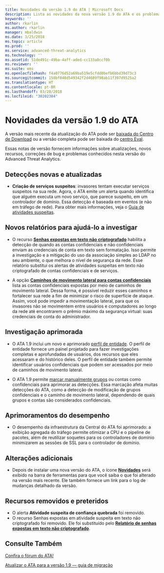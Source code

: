 ```yaml
---
title: Novidades da versão 1.9 do ATA | Microsoft Docs
description: Lista as novidades da nova versão 1.9 do ATA e os problemas conhecidos
keywords: ''
author: rkarlin
ms.author: rkarlin
manager: mbaldwin
ms.date: 3/25/2018
ms.topic: article
ms.prod: ''
ms.service: advanced-threat-analytics
ms.technology: ''
ms.assetid: 51de491c-49ba-4aff-aded-cc133a8ccf0b
ms.reviewer: ''
ms.suite: ems
ms.openlocfilehash: f4a0776d52a69ba519e5cfdd0befb6bbd39d73c3
ms.sourcegitcommit: 158bf048d549342f2d4689f98ab11f397d9525a2
ms.translationtype: HT
ms.contentlocale: pt-BR
ms.lasthandoff: 03/28/2018
ms.locfileid: "30202384"
---
```

# <a name="whats-new-in-ata-version-19"></a>Novidades da versão 1.9 do ATA

A versão mais recente da atualização do ATA pode ser [baixada do Centro de Download](https://www.microsoft.com/download/details.aspx?id=56725) ou a versão completa pode ser baixada do [centro Eval](http://www.microsoft.com/evalcenter/evaluate-microsoft-advanced-threat-analytics).

Essas notas de versão fornecem informações sobre atualizações, novos recursos, correções de bug e problemas conhecidos nesta versão do Advanced Threat Analytics.

## <a name="new--updated-detections"></a>Detecções novas e atualizadas

-  **Criação de serviços suspeitos**: invasores tentam executar serviços suspeitos na sua rede. Agora, o ATA emite um alerta quando identifica que alguém executa um novo serviço, que parece suspeito, em um controlador de domínio. Essa detecção é baseada em eventos (e não em tráfego de rede). Para obter mais informações, veja o [Guia de atividades suspeitas](suspicious-activity-guide.md#suspicious-service-creation).


## <a name="new-reports-to-help-you-investigate"></a>Novos relatórios para ajudá-lo a investigar 

-   O recurso [**Senhas expostas em texto não criptografado**](reports.md) habilita a detecção de quando as contas confidenciais e não confidenciais enviam as credenciais de conta em texto sem formatação. Isso permite a investigação e a mitigação do uso da associação simples ao LDAP no seu ambiente, o que melhora o nível de segurança da rede. Esse relatório substitui os alertas de atividades suspeitas em texto não criptografado de contas confidenciais e de serviços.

- A opção [**Caminhos de movimento lateral para contas confidenciais**](reports.md) lista as contas confidenciais expostas por meio de caminhos de movimento lateral. Dessa forma, é possível reduzir esses caminhos e fortalecer sua rede a fim de minimizar o risco de superfície de ataque. Assim, você pode impedir a movimentação lateral, para que os invasores não se movimentem entre usuários e computadores ao longo da rede até encontrarem o prêmio máximo da segurança virtual: suas credenciais de conta do administrador.

## <a name="improved-investigation"></a>Investigação aprimorada

-  O ATA 1.9 inclui um novo e aprimorado [perfil de entidade](entity-profiles.md). O perfil de entidade fornece um painel projetado para fazer investigações completas e aprofundadas de usuários, dos recursos que eles acessaram e do histórico deles. O perfil de entidade também permite identificar usuários confidenciais que podem ser acessados por meio de caminhos de movimento lateral. 

-   O ATA 1.9 permite [marcar manualmente grupos](tag-sensitive-accounts.md) ou contas como confidenciais para aprimorar as detecções. Essa marcação afeta muitas detecções do ATA, como a detecção de modificação de grupos confidenciais e o caminho de movimento lateral, dependendo de quais grupos e contas são considerados confidenciais.

## <a name="performance-improvements"></a>Aprimoramentos do desempenho

- O desempenho da infraestrutura da Central do ATA foi aprimorado: a exibição agregada do tráfego permite otimizar a CPU e o pipeline de pacotes, além de reutilizar soquetes para os controladores de domínio minimizarem as sessões de SSL para o controlador de domínio.



## <a name="additional-changes"></a>Alterações adicionais

- Depois de instalar uma nova versão do ATA, o ícone [**Novidades**](working-with-ata-console.md) será exibido na barra de ferramentas para que você saiba o que foi alterado na versão mais recente. Ele também fornece um link para o log de mudanças detalhado da versão.


## <a name="removed-and-deprecated-features"></a>Recursos removidos e preteridos

- O alerta **Atividade suspeita de confiança quebrada** foi removido.
- O recurso Senhas expostas em atividade suspeita em texto não criptografado foi removido. Ele foi substituído pelo [**Relatório de senhas expostas em texto não criptografado**](reports.md).



## <a name="see-also"></a>Consulte Também
[Confira o fórum do ATA!](https://social.technet.microsoft.com/Forums/security/home?forum=mata)

[Atualizar o ATA para a versão 1.9 — guia de migração](ata-update-1.9-migration-guide.md)


